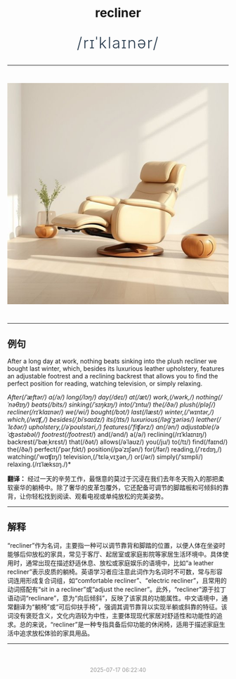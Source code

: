 <div align="center">

# recliner

<div style="margin: 30px 0;">
<h1 style="font-size: 2.5em; font-weight: 300; letter-spacing: 2px; margin: 0; color: #2c3e50;">
/rɪˈklaɪnər/
</h1>
</div>

</div>

---

<div align="center" style="margin: 40px 0;">

![recliner](images/recliner.png)

</div>

---

## 例句

After a long day at work, nothing beats sinking into the plush recliner we bought last winter, which, besides its luxurious leather upholstery, features an adjustable footrest and a reclining backrest that allows you to find the perfect position for reading, watching television, or simply relaxing.

*After(/ˈæftər/) a(/ə/) long(/lɔŋ/) day(/deɪ/) at(/æt/) work,(/wərk,/) nothing(/ˈnəθɪŋ/) beats(/bits/) sinking(/ˈsɪŋkɪŋ/) into(/ˈɪntu/) the(/ðə/) plush(/pləʃ/) recliner(/rɪˈklaɪnər/) we(/wi/) bought(/bɔt/) last(/læst/) winter,(/ˈwɪntər,/) which,(/wɪʧ,/) besides(/ˌbiˈsaɪdz/) its(/ɪts/) luxurious(/ləgˈʒəriəs/) leather(/ˈlɛðər/) upholstery,(/əˈpoʊlstəri,/) features(/ˈfiʧərz/) an(/ən/) adjustable(/əˈʤəstəbəl/) footrest(/footrest*/) and(/ənd/) a(/ə/) reclining(/rɪˈklaɪnɪŋ/) backrest(/ˈbæˌkrɛst/) that(/ðət/) allows(/əˈlaʊz/) you(/ju/) to(/tɪ/) find(/faɪnd/) the(/ðə/) perfect(/ˈpərˌfɪkt/) position(/pəˈzɪʃən/) for(/fər/) reading,(/ˈrɛdɪŋ,/) watching(/ˈwɑʧɪŋ/) television,(/ˈtɛləˌvɪʒən,/) or(/ər/) simply(/ˈsɪmpli/) relaxing.(/rɪˈlæksɪŋ./)*

**翻译：** 经过一天的辛劳工作，最惬意的莫过于沉浸在我们去年冬天购入的那把柔软豪华的躺椅中。除了奢华的皮革包覆外，它还配备可调节的脚踏板和可倾斜的靠背，让你轻松找到阅读、观看电视或单纯放松的完美姿势。

---

## 解释

“recliner”作为名词，主要指一种可以调节靠背和脚踏的位置，以便人体在坐姿时能够后仰放松的家具，常见于客厅、起居室或家庭影院等家居生活环境中。具体使用时，通常出现在描述舒适休息、放松或家庭娱乐的语境中，比如“a leather recliner”表示皮质的躺椅。英语学习者应注意此词作为名词时不可数，常与形容词连用形成复合词组，如“comfortable recliner”、“electric recliner”，且常用的动词搭配有“sit in a recliner”或“adjust the recliner”。此外，“recliner”源于拉丁语动词“reclinare”，意为“向后倾斜”，反映了该家具的功能属性。中文语境中，通常翻译为“躺椅”或“可后仰扶手椅”，强调其调节靠背以实现半躺或斜靠的特征。该词没有褒贬含义，文化内涵较为中性，主要体现现代家居对舒适性和功能性的追求。总的来说，“recliner”是一种专指具备后仰功能的休闲椅，适用于描述家庭生活中追求放松体验的家具用品。


---

<div align="center" style="margin-top: 50px;">
<small style="color: #999; font-size: 0.9em;">2025-07-17 06:22:40</small>
</div>
